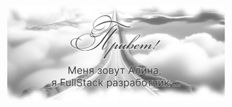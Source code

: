 [![Header](https://github.com/alinavdovichenko/alinavdovichenko/blob/main/assets/%D0%B4%D0%BE%D1%80%D0%BE%D0%B3%D0%B0-1.png)](https://alinavdovichenko.ru/)


